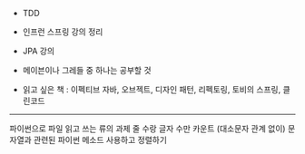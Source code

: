 
- TDD
 
- 인프런 스프링 강의 정리

- JPA 강의

- 메이븐이나 그레들 중 하나는 공부할 것  

- 읽고 싶은 책 : 이펙티브 자바, 오브젝트, 디자인 패턴, 리펙토링, 토비의 스프링, 클린코드
  
--------------------------------------------------------------

파이썬으로 파일 읽고 쓰는 류의 과제
줄 수랑 글자 수만 카운트 (대소문자 관계 없이)
문자열과 관련된 파이썬 메소드 사용하고 정렬하기





 